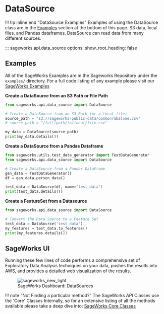 # DataSource

!!! tip inline end "DataSource Examples"
    Examples of using the DataSource class are in the [Examples](#examples) section at the bottom of this page. S3 data, local files, and Pandas dataframes, DataSource can read data from many different sources.

::: sageworks.api.data_source
    options:
      show_root_heading: false


## Examples
All of the SageWorks Examples are in the Sageworks Repository under the `examples/` directory. For a full code listing of any example please visit our [SageWorks Examples](https://github.com/SuperCowPowers/sageworks/blob/main/examples)

**Create a DataSource from an S3 Path or File Path**

``` py title="datasource_from_s3.py"
from sageworks.api.data_source import DataSource

# Create a DataSource from an S3 Path (or a local file)
source_path = "s3://sageworks-public-data/common/abalone.csv"
# source_path = "/full/path/to/local/file.csv"

my_data = DataSource(source_path)
print(my_data.details())
```

**Create a DataSource from a Pandas Dataframe**

``` py title="datasource_from_df.py"
from sageworks.utils.test_data_generator import TestDataGenerator
from sageworks.api.data_source import DataSource

# Create a DataSource from a Pandas DataFrame
gen_data = TestDataGenerator()
df = gen_data.person_data()

test_data = DataSource(df, name="test_data")
print(test_data.details())
```

**Create a FeatureSet from a Datasource**

```py title="datasource_to_featureset.py"
from sageworks.api.data_source import DataSource

# Convert the Data Source to a Feature Set
test_data = DataSource('test_data')
my_features = test_data.to_features()
print(my_features.details())
```

## SageWorks UI
Running these few lines of code performs a comprehensive set of Exploratory Data Analysis techniques on your data, pushes the results into AWS, and provides a detailed web visualization of the results.

<figure style="width: 700px;">
<img alt="sageworks_new_light" src="https://github.com/SuperCowPowers/sageworks/assets/4806709/9126bbe7-902e-409e-9caa-570b054b69e6"">
<figcaption>SageWorks Dashboard: DataSources</figcaption>
</figure>


!!! note "Not Finding a particular method?"
    The SageWorks API Classes use the 'Core' Classes Internally, so for an extensive listing of all the methods available please take a deep dive into: [SageWorks Core Classes](../core_classes/overview.md)
